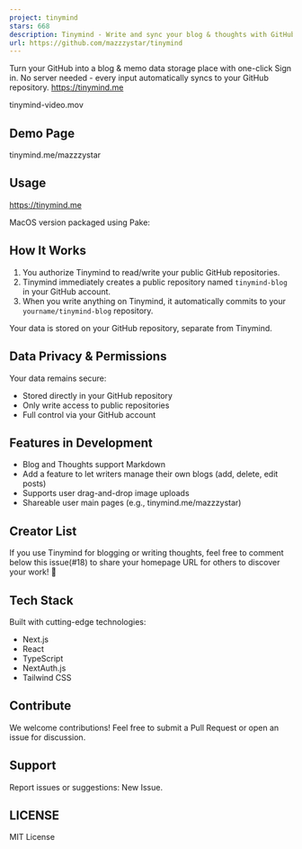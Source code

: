 ```yaml
---
project: tinymind
stars: 668
description: Tinymind - Write and sync your blog & thoughts with GitHub
url: https://github.com/mazzzystar/tinymind
---
```


Turn your GitHub into a blog & memo data storage place with one-click Sign in. No server needed - every input automatically syncs to your GitHub repository. https://tinymind.me

tinymind-video.mov

Demo Page
---------

tinymind.me/mazzzystar

Usage
-----

https://tinymind.me

MacOS version packaged using Pake:

How It Works
------------

1.  You authorize Tinymind to read/write your public GitHub repositories.
2.  Tinymind immediately creates a public repository named `tinymind-blog` in your GitHub account.
3.  When you write anything on Tinymind, it automatically commits to your `yourname/tinymind-blog` repository.

Your data is stored on your GitHub repository, separate from Tinymind.

Data Privacy & Permissions
--------------------------

Your data remains secure:

-   Stored directly in your GitHub repository
-   Only write access to public repositories
-   Full control via your GitHub account

Features in Development
-----------------------

-   Blog and Thoughts support Markdown
-   Add a feature to let writers manage their own blogs (add, delete, edit posts)
-   Supports user drag-and-drop image uploads
-   Shareable user main pages (e.g., tinymind.me/mazzzystar)

Creator List
------------

If you use Tinymind for blogging or writing thoughts, feel free to comment below this issue(#18) to share your homepage URL for others to discover your work! 🎉

Tech Stack
----------

Built with cutting-edge technologies:

-   Next.js
-   React
-   TypeScript
-   NextAuth.js
-   Tailwind CSS

Contribute
----------

We welcome contributions! Feel free to submit a Pull Request or open an issue for discussion.

Support
-------

Report issues or suggestions: New Issue.

LICENSE
-------

MIT License
